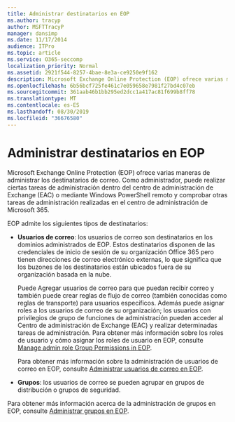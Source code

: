 ```yaml
---
title: Administrar destinatarios en EOP
ms.author: tracyp
author: MSFTTracyP
manager: dansimp
ms.date: 11/17/2014
audience: ITPro
ms.topic: article
ms.service: O365-seccomp
localization_priority: Normal
ms.assetid: 2921f544-8257-4bae-8e3a-ce9250e9f162
description: Microsoft Exchange Online Protection (EOP) ofrece varias maneras de administrar los destinatarios de correo. Como administrador, puede realizar ciertas tareas de administración dentro del centro de administración de Exchange (EAC) o mediante Windows PowerShell remoto y comprobar otras tareas de administración realizadas en el centro de administración de Microsoft 365.
ms.openlocfilehash: 6b56bcf725fe461c7e059658e7981f27bd4c07eb
ms.sourcegitcommit: 361aab46b1bb295ed2dcc1a417ac81f699b8ff78
ms.translationtype: MT
ms.contentlocale: es-ES
ms.lasthandoff: 08/30/2019
ms.locfileid: "36676580"
---
```

# <a name="manage-recipients-in-eop"></a>Administrar destinatarios en EOP

Microsoft Exchange Online Protection (EOP) ofrece varias maneras de administrar los destinatarios de correo. Como administrador, puede realizar ciertas tareas de administración dentro del centro de administración de Exchange (EAC) o mediante Windows PowerShell remoto y comprobar otras tareas de administración realizadas en el centro de administración de Microsoft 365.
  
EOP admite los siguientes tipos de destinatarios:
  
- **Usuarios de correo**: los usuarios de correo son destinatarios en los dominios administrados de EOP. Estos destinatarios disponen de las credenciales de inicio de sesión de su organización Office 365 pero tienen direcciones de correo electrónico externas, lo que significa que los buzones de los destinatarios están ubicados fuera de su organización basada en la nube.

  Puede Agregar usuarios de correo para que puedan recibir correo y también puede crear reglas de flujo de correo (también conocidas como reglas de transporte) para usuarios específicos. Además puede asignar roles a los usuarios de correo de su organización; los usuarios con privilegios de grupo de funciones de administración pueden acceder al Centro de administración de Exchange (EAC) y realizar determinadas tareas de administración. Para obtener más información sobre los roles de usuario y cómo asignar los roles de usuario en EOP, consulte [Manage admin role Group Permissions in EOP](manage-admin-role-group-permissions-in-eop.md).

  Para obtener más información sobre la administración de usuarios de correo en EOP, consulte [Administrar usuarios de correo en EOP](manage-mail-users-in-eop.md).

- **Grupos**: los usuarios de correo se pueden agrupar en grupos de distribución o grupos de seguridad.

Para obtener más información acerca de la administración de grupos en EOP, consulte [Administrar grupos en EOP](manage-groups-in-eop.md).
